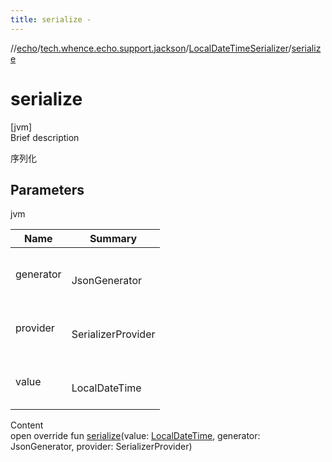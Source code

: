 ```yaml
---
title: serialize -
---
```

//[echo](../../index.md)/[tech.whence.echo.support.jackson](../index.md)/[LocalDateTimeSerializer](index.md)/[serialize](serialize.md)



# serialize  
[jvm]  
Brief description  


序列化



## Parameters  
  
jvm  
  
|  Name|  Summary| 
|---|---|
| generator| <br><br>JsonGenerator<br><br>
| provider| <br><br>SerializerProvider<br><br>
| value| <br><br>LocalDateTime<br><br>
  
  
Content  
open override fun [serialize](serialize.md)(value: [LocalDateTime](https://docs.oracle.com/javase/8/docs/api/java/time/LocalDateTime.html), generator: JsonGenerator, provider: SerializerProvider)  



